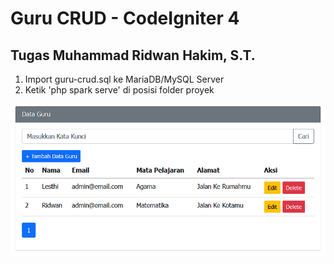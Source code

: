 # Guru CRUD - CodeIgniter 4

## Tugas Muhammad Ridwan Hakim, S.T.

1. Import guru-crud.sql ke MariaDB/MySQL Server
2. Ketik 'php spark serve' di posisi folder proyek

![Guru CRUD](guru-crud.png)